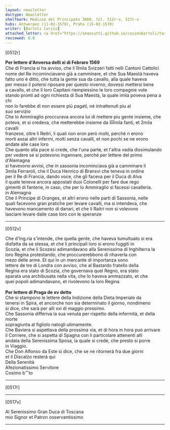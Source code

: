 ```yaml
---
layout: newsletter
doctype: Newsletter
shelfmark: Mediceo del Principato 3080, fol. 512r-v, 517r-v
hubs: Antwerpen (11-02-1570), Praha (15-02-1570)
writer: [Bartoli Curzio]
attached_letter: <a href="https://smansutti.github.io/cosimobartoli/texts/TBD/">TBD</a>
reviewed: 0.0
---
```


[0512r]  
  
  
<strong>Per lettere d'Anversa delli xi di Febraro 1569</strong>  
Che di Francia si ha avviso, che li i̅i̅mila Svizzeri fatti nelli Cantoni Cattolici  
nome del Re incominciavano già a camminare, et che Sua Maestà haveva  
fatto uno è ditto, che tutta la gente sua da cavallo, alla quale haveva  
per messo il potersi riposare per questo inverno, dovessi mettersi bene  
a cavallo, et che li loro Capitani riempiessino le loro compagnie vote  
stando pronti ad ogni richiesta di Sua Maestà, la quale imila poveva pena a chi  
non lo farebbe di non essere più pagati, né intrattenuti piu al  
suo servizio  
Che lo Ammiraglio proccurava ancora lui di mettere piu gente insieme, che  
poteva, et si credeva, che metterebbe insieme da x̅i̅i̅mila fanti, et 2mila cavalli  
franzese, oltre li Reitri, li quali non eron però molti, perché n erono  
morti assai altri infermi, molti senza cavalli, et non pochi se ne erono  
andate alle case loro  
Che quanto alla pace si crede, che l'una parte, et l'altra vadia dissimulando  
per vedere se si potevono ingannare, perché per lettere del primo d'Alemagna  
si havevono avvisi, che in sassonia incominciava già a camminare li  
3mila Ferraroli, che il Duca Henrico di Bransvi che teneva in ordine  
per il Re di Francia, dando voce, che gli faceva per il Duca di Alva  
il quale teneva ancora appostati duoi Colonelli per fare due rego  
gimenti di fanterie, in caso, che per lo Ammiraglio si facessi cavalleria.  
in Alemagna  
Che il Principe di Oranges, et altri erono nelle parti di Sassonia, nelle  
quali facevono gran pratiche per levare cavalli, ma si intendeva, che  
havevono mancamento di danari, et che li Raitri non si volevono  
lasciare levare dalle case loro con le speranze  
  
---  

[0512v]  
  
  
Che d'Ing.ria s'intende, che quella gente, che haveva tumultuato si era  
disfatta da se stessa, et che li principali loro si erono fuggiti in  
Scozia, et che li Scozesi adimandavano alla Serenissima di Inghilterra la  
loro Regina protestando, che proccurerebbono di rihaverla con  
mezo delle arme. Et qui in un mercante di importanza sono  
lettere de tre di Londra con avviso, che al Bastardo fratello della  
Regina era stato di Scozia, che governava quel Regno, era stato  
sparata una archibusata nella vita, che lo haveva ammazzato, et che  
quei popoli adimandavano, et rivolevono la loro Regina  
<br/><strong>Per lettere di Praga de xv detto</strong>  
Che si stampono le lettere della Indizione della Dieta Imperiale da  
tenersi in Spira, et ancorche non sia determinato il giorno, nondimeno  
si dice, che sarà per alli xxi di maggio prossimo.  
Che Sassonia differiva la sua venuta per rispetto della infermità, et della morte  
sopragiunta al figliolo natogli utimamente.  
Che Baviera si aspettava della prossima via, et di hora in hora può arrivare  
il Corriere, che si aspetta di Spagna con li particolare attenenti alli  
andata della Serenissima Sposa, la quale si crede, che presto si porre  
in Viaggio.  
Che Don Alfonso da Este si dice, che se ne ritornerà fra due giorni  
et il Discalzo resterà qui  
Della Serenità  
Afezionatissimo Servitore  
Cosimo b⁀to  
  
---  

[0517r]  
  
  
  
---  

[0517v]  
  
  
Al Serenissimo Gran Duca di Toscana  
mio Signor et Patron osservantissimo  
  
---  

